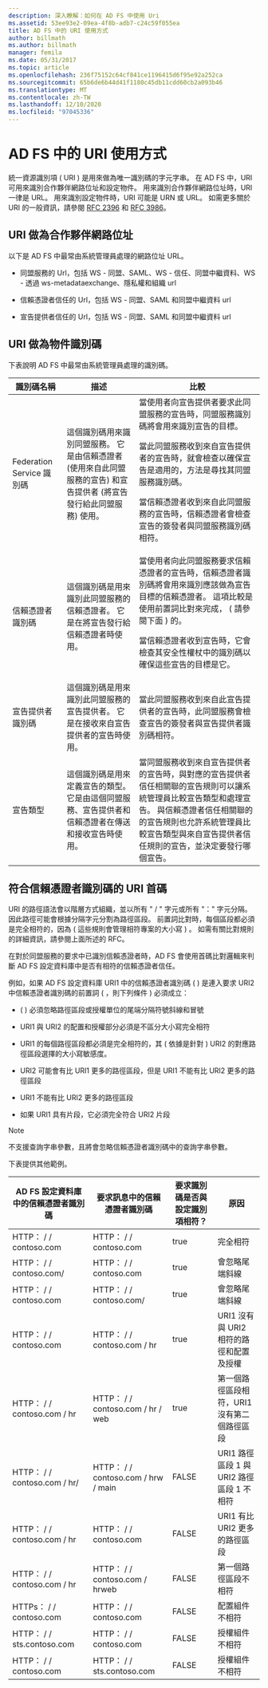 ```yaml
---
description: 深入瞭解：如何在 AD FS 中使用 Uri
ms.assetid: 53ee93e2-09ea-4f8b-adb7-c24c59f055ea
title: AD FS 中的 URI 使用方式
author: billmath
ms.author: billmath
manager: femila
ms.date: 05/31/2017
ms.topic: article
ms.openlocfilehash: 236f75152c64cf841ce1196415d6f95e92a252ca
ms.sourcegitcommit: 65b6de6b44d41f1180c45db11cdd60cb2a093b46
ms.translationtype: MT
ms.contentlocale: zh-TW
ms.lasthandoff: 12/10/2020
ms.locfileid: "97045336"
---
```

# <a name="how-uris-are-used-in-ad-fs"></a>AD FS 中的 URI 使用方式
統一資源識別項 \( URI \) 是用來做為唯一識別碼的字元字串。  在 AD FS 中，URI 可用來識別合作夥伴網路位址和設定物件。  用來識別合作夥伴網路位址時，URI 一律是 URL。  用來識別設定物件時，URI 可能是 URN 或 URL。  如需更多關於 URI 的一般資訊，請參閱 [RFC 2396](https://go.microsoft.com/fwlink/?LinkId=48289) 和 [RFC 3986](https://go.microsoft.com/fwlink/?LinkId=90453)。

## <a name="uris-as-partner-network-addresses"></a>URI 做為合作夥伴網路位址
以下是 AD FS 中最常由系統管理員處理的網路位址 URL。

-   同盟服務的 Url，包括 WS \- 同盟、SAML、WS \- 信任、同盟中繼資料、WS \- 透過 ws-metadataexchange、隱私權和組織 url

-   信賴憑證者信任的 Url，包括 WS \- 同盟、SAML 和同盟中繼資料 url

-   宣告提供者信任的 Url，包括 WS \- 同盟、SAML 和同盟中繼資料 url

## <a name="uris-as-object-identifiers"></a>URI 做為物件識別碼
下表說明 AD FS 中最常由系統管理員處理的識別碼。

|識別碼名稱|描述|比較|
|-------------------|---------------|---------------|
|Federation Service 識別碼|這個識別碼用來識別同盟服務。  它是由信賴憑證者 (使用來自此同盟服務的宣告) 和宣告提供者 (將宣告發行給此同盟服務) 使用。|當使用者向宣告提供者要求此同盟服務的宣告時，同盟服務識別碼將會用來識別宣告的目標。<p>當此同盟服務收到來自宣告提供者的宣告時，就會檢查以確保宣告是適用的，方法是尋找其同盟服務識別碼。<p>當信賴憑證者收到來自此同盟服務的宣告時，信賴憑證者會檢查宣告的簽發者與同盟服務識別碼相符。|
|信賴憑證者識別碼|這個識別碼是用來識別此同盟服務的信賴憑證者。  它是在將宣告發行給信賴憑證者時使用。|當使用者向此同盟服務要求信賴憑證者的宣告時，信賴憑證者識別碼將會用來識別應該做為宣告目標的信賴憑證者。  這項比較是使用前置詞比對來完成， \( 請參閱下面 \) 的。<p>當信賴憑證者收到宣告時，它會檢查其安全性權杖中的識別碼以確保這些宣告的目標是它。|
|宣告提供者識別碼|這個識別碼是用來識別此同盟服務的宣告提供者。  它是在接收來自宣告提供者的宣告時使用。|當此同盟服務收到來自此宣告提供者的宣告時，此同盟服務會檢查宣告的簽發者與宣告提供者識別碼相符。|
|宣告類型|這個識別碼是用來定義宣告的類型。  它是由這個同盟服務、宣告提供者和信賴憑證者在傳送和接收宣告時使用。|當同盟服務收到來自宣告提供者的宣告時，與對應的宣告提供者信任相關聯的宣告規則可以讓系統管理員比較宣告類型和處理宣告。  與信賴憑證者信任相關聯的的宣告規則也允許系統管理員比較宣告類型與來自宣告提供者信任規則的宣告，並決定要發行哪個宣告。|

## <a name="uri-prefix-matching-for-relying-party-identifiers"></a>符合信賴憑證者識別碼的 URI 首碼
URI 的路徑語法會以階層方式組織，並以所有 " \/ " 字元或所有 "：" 字元分隔。  因此路徑可能會根據分隔字元分割為路徑區段。  前置詞比對時，每個區段都必須是完全相符的，因為 \( 這些規則會管理相符專案的大小寫 \) 。 如需有關比對規則的詳細資訊，請參閱上面所述的 RFC。

在對於同盟服務的要求中已識別信賴憑證者時，AD FS 會使用首碼比對邏輯來判斷 AD FS 設定資料庫中是否有相符的信賴憑證者信任。

例如，如果 AD FS 設定資料庫 URI1 中的信賴憑證者識別碼 \( \) 是連入要求 URI2 中信賴憑證者識別碼的前置詞 \( ，則下列條件 \) 必須成立：

-   \( \) 必須忽略路徑區段或授權單位的尾端分隔符號斜線和冒號

-   URI1 與 URI2 的配置和授權部分必須是不區分大小寫完全相符

-   URI1 的每個路徑區段都必須是完全相符的，其 \( 依據是針對 \) URI2 的對應路徑區段選擇的大小寫敏感度。

-   URI2 可能會有比 URI1 更多的路徑區段，但是 URI1 不能有比 URI2 更多的路徑區段

-   URI1 不能有比 URI2 更多的路徑區段

-   如果 URI1 具有片段，它必須完全符合 URI2 片段

 >[!NOTE]
 > 不支援查詢字串參數，且將會忽略信賴憑證者識別碼中的查詢字串參數。

下表提供其他範例。

|AD FS 設定資料庫中的信賴憑證者識別碼|要求訊息中的信賴憑證者識別碼|要求識別碼是否與設定識別項相符？|原因|
|------------------------------------------------------------|-----------------------------------------------|------------------------------------------------------------|----------|
|HTTP： \/ \/ contoso.com|HTTP： \/ \/ contoso.com|true|完全相符|
|HTTP： \/ \/ contoso.com\/|HTTP： \/ \/ contoso.com|true|會忽略尾端斜線|
|HTTP： \/ \/ contoso.com|HTTP： \/ \/ contoso.com\/|true|會忽略尾端斜線|
|HTTP： \/ \/ contoso.com|HTTP： \/ \/ contoso.com \/ hr|true|URI1 沒有與 URI2 相符的路徑和配置及授權|
|HTTP： \/ \/ contoso.com \/ hr|HTTP： \/ \/ contoso.com \/ hr \/ web|true|第一個路徑區段相符，URI1 沒有第二個路徑區段|
|HTTP： \/ \/ contoso.com \/ hr\/|HTTP： \/ \/ contoso.com \/ hrw \/ main|FALSE|URI1 路徑區段 1 與 URI2 路徑區段 1 不相符|
|HTTP： \/ \/ contoso.com \/ hr|HTTP： \/ \/ contoso.com|FALSE|URI1 有比 URI2 更多的路徑區段|
|HTTP： \/ \/ contoso.com \/ hr|HTTP： \/ \/ contoso.com \/ hrweb|FALSE|第一個路徑區段不相符|
|HTTPs： \/ \/ contoso.com|HTTP： \/ \/ contoso.com|FALSE|配置組件不相符|
|HTTP： \/ \/ sts.contoso.com|HTTP： \/ \/ contoso.com|FALSE|授權組件不相符|
|HTTP： \/ \/ contoso.com|HTTP： \/ \/ sts.contoso.com|FALSE|授權組件不相符|


